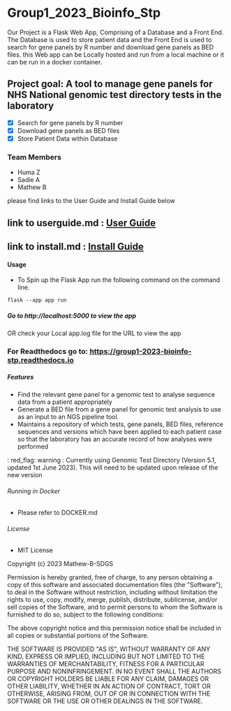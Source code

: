 # Group1_2023_Bioinfo_Stp

Our Project is a Flask Web App, Comprising of a Database and a Front End. 
The Database is used to store patient data and the Front End is used to search for gene panels by R number and download gene panels as BED files.
this Web app can be Locally hosted and run from a local machine or it can be run in a docker container.

## Project goal: A tool to manage gene panels for NHS National genomic test directory tests in the laboratory
- [x] Search for gene panels by R number 
- [x] Download gene panels as BED files
- [x] Store Patient Data within Database

### Team Members
- Huma Z
- Sadie A
- Mathew B

please find links to the User Guide and Install Guide below 
## link to userguide.md :  [User Guide](/USERGUIDE.md)
## link to install.md : [Install Guide](/INSTALL.md)
 

#### Usage
- To Spin up the Flask App run the following command on the command line. 
```
flask --app app run 
```
##### Go to http://localhost:5000 to view the app 
OR check your Local app.log file for the URL to view the app

### For Readthedocs go to: https://group1-2023-bioinfo-stp.readthedocs.io

##### Features

- Find the relevant gene panel for a genomic test to analyse sequence data from a patient appropriately
- Generate a BED file from a gene panel for genomic test analysis to use as an input to an NGS pipeline tool.
- Maintains a repository of which tests, gene panels, BED files, reference sequences and versions which have been applied to each patient case so that the laboratory has an accurate record of how analyses were performed

: red_flag: warning :  Currently using Genomic Test Directory (Version 5.1, updated 1st June 2023). This will need to be updated upon release of the new version

###### Running in Docker

- Please refer to DOCKER.md 

###### License 

- MIT License

Copyright (c) 2023 Mathew-B-SDGS

Permission is hereby granted, free of charge, to any person obtaining a copy
of this software and associated documentation files (the "Software"), to deal
in the Software without restriction, including without limitation the rights
to use, copy, modify, merge, publish, distribute, sublicense, and/or sell
copies of the Software, and to permit persons to whom the Software is
furnished to do so, subject to the following conditions:

The above copyright notice and this permission notice shall be included in all
copies or substantial portions of the Software.

THE SOFTWARE IS PROVIDED "AS IS", WITHOUT WARRANTY OF ANY KIND, EXPRESS OR
IMPLIED, INCLUDING BUT NOT LIMITED TO THE WARRANTIES OF MERCHANTABILITY,
FITNESS FOR A PARTICULAR PURPOSE AND NONINFRINGEMENT. IN NO EVENT SHALL THE
AUTHORS OR COPYRIGHT HOLDERS BE LIABLE FOR ANY CLAIM, DAMAGES OR OTHER
LIABILITY, WHETHER IN AN ACTION OF CONTRACT, TORT OR OTHERWISE, ARISING FROM,
OUT OF OR IN CONNECTION WITH THE SOFTWARE OR THE USE OR OTHER DEALINGS IN THE
SOFTWARE.
